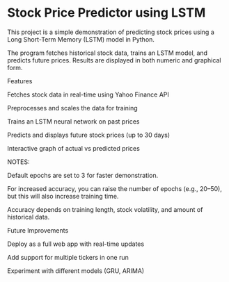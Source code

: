 # Stock Price Predictor using LSTM

This project is a simple demonstration of predicting stock prices using a Long Short-Term Memory (LSTM) model in Python.

The program fetches historical stock data, trains an LSTM model, and predicts future prices. Results are displayed in both numeric and graphical form.

 Features

Fetches stock data in real-time using Yahoo Finance API

Preprocesses and scales the data for training

Trains an LSTM neural network on past prices

Predicts and displays future stock prices (up to 30 days)

Interactive graph of actual vs predicted prices

 NOTES:

Default epochs are set to 3 for faster demonstration.

For increased accuracy, you can raise the number of epochs (e.g., 20–50), but this will also increase training time.

Accuracy depends on training length, stock volatility, and amount of historical data.

Future Improvements

Deploy as a full web app with real-time updates

Add support for multiple tickers in one run

Experiment with different models (GRU, ARIMA)
